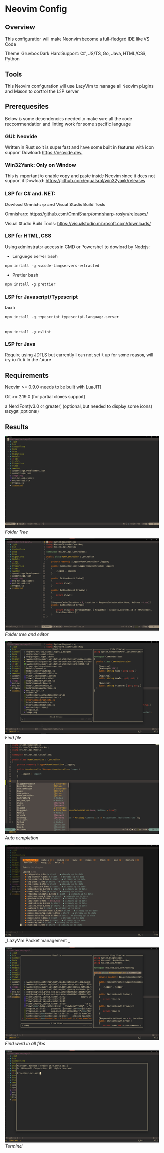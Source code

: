 # Neovim Config

## Overview

This configuration will make Neonvim become a full-fledged IDE like VS Code

Theme: Gruvbox Dark Hard
Support: C#, JS/TS, Go, Java, HTML/CSS, Python

## Tools

This Neovim configuration will use LazyVim to manage all Neovim plugins and Mason to control the LSP server

## Prerequesites

Below is some dependencies needed to make sure all the code reccommendation and linting work for some specific language

### GUI: Neovide

Written in Rust so it is super fast and have some built in features with icon support
Dowload: https://neovide.dev/

### Win32Yank: Only on Window

This is important to enable copy and paste inside Neovim since it does not support it
Dowload: https://github.com/equalsraf/win32yank/releases

### LSP for C# and .NET:

Dowload Omnisharp and Visual Studio Build Tools

Omnisharp: https://github.com/OmniSharp/omnisharp-roslyn/releases/

Visual Studio Build Tools: https://visualstudio.microsoft.com/downloads/

### LSP for HTML, CSS

Using adminstrator access in CMD or Powershell to dowload by Nodejs:

- Language server
  bash

```
npm install -g vscode-langservers-extracted
```

- Prettier
  bash

```
npm install -g prettier
```

### LSP for Javascript/Typescript

bash

```
npm install -g typescript typescript-language-server


npm install -g eslint

```

### LSP for Java

Require using JDTLS but currently I can not set it up for some reason, will try to fix it in the future

## Requirements

Neovim >= 0.9.0 (needs to be built with LuaJIT)

Git >= 2.19.0 (for partial clones support)

a Nerd Font(v3.0 or greater) (optional, but needed to display some icons)
lazygit (optional)

## Results

![img](images/1.png)
_Folder Tree_

![img](images/2.png)
_Folder tree and editor_

![img](images/3.png)
_Find file_

![img](images/4.png)
_Auto completion_

![img](images/5.png)
_LazyVim Packet management _

![img](images/6.png)
_Find word in all files_

![img](images/7.png)
_Terminal_
